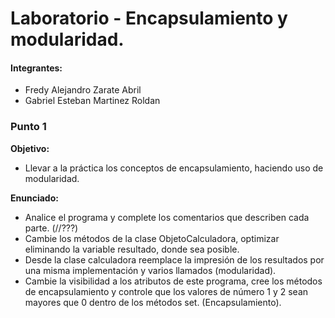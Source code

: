 # Laboratorio - Encapsulamiento y modularidad.
#### Integrantes:
- Fredy Alejandro Zarate Abril
- Gabriel Esteban Martinez Roldan
### Punto 1
**Objetivo:**
-  Llevar a la práctica los conceptos de encapsulamiento, haciendo uso de modularidad.

**Enunciado:**
- Analice el programa y complete los comentarios que describen cada parte. (//???)
- Cambie los métodos de la clase ObjetoCalculadora, optimizar eliminando la variable resultado, donde sea posible.
- Desde la clase calculadora reemplace la impresión de los resultados por una misma implementación y varios llamados (modularidad).
- Cambie la visibilidad a los atributos de este programa, cree los métodos de encapsulamiento y controle que los valores de número 1 y 2 sean mayores que 0 dentro de los métodos set. (Encapsulamiento).
